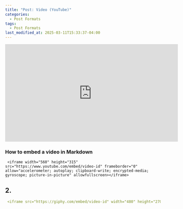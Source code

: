 ```yaml
---
title: "Post: Video (YouTube)"
categories:
  - Post Formats
tags:
  - Post Formats
last_modified_at: 2025-03-11T15:33:37-04:00
---
```



<iframe width="560" height="315" src="https://www.youtube.com/embed/TDGHzgKWAeU" frameborder="0" allow="accelerometer; autoplay; clipboard-write; encrypted-media; gyroscope; picture-in-picture" allowfullscreen></iframe>


### How to embed a video in Markdown


```
 <iframe width="560" height="315" src="https://www.youtube.com/embed/video-id" frameborder="0" allow="accelerometer; autoplay; clipboard-write; encrypted-media; gyroscope; picture-in-picture" allowfullscreen></iframe>
```

## 2.

```yaml
 <iframe src="https://giphy.com/embed/video-id" width="480" height="270" frameBorder="0" class="giphy-embed" allowFullScreen></iframe>
```
